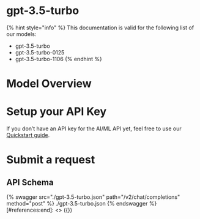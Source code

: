 [#references:start]: <> ({ "template": "openapi" })
# gpt-3.5-turbo

{% hint style="info" %}
This documentation is valid for the following list of our models:
* gpt-3.5-turbo
* gpt-3.5-turbo-0125
* gpt-3.5-turbo-1106
{% endhint %}

# Model Overview


# Setup your API Key
If you don’t have an API key for the AI/ML API yet, feel free to use our [Quickstart guide](https://docs.aimlapi.com/quickstart/setting-up).

# Submit a request
## API Schema
{% swagger src="./gpt-3.5-turbo.json" path="/v2/chat/completions" method="post" %}
./gpt-3.5-turbo.json
{% endswagger %}
[#references:end]: <> ({})